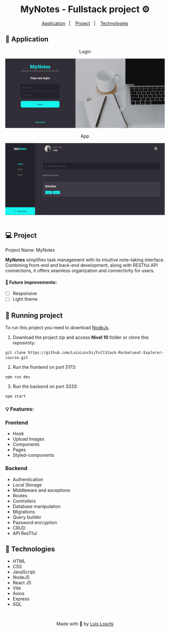 <h1 align="center">
    MyNotes - Fullstack project ⚙
</h1>

<p align="center">
  <a href="#-Application">Application</a>&nbsp;&nbsp;&nbsp;|&nbsp;&nbsp;&nbsp;
  <a href="#-Project">Project</a>&nbsp;&nbsp;&nbsp;|&nbsp;&nbsp;&nbsp;
  <a href="#-Technologies">Technologies</a>
</p>

## 🔖 Application

<div align="center">
    <p>Login</p>
    <img src="../Nivel_10/Frontend/src/assets/tela principal.png" width=600>
    <p>App</p>
    <img src="../Nivel_10/Frontend/src/assets/App.png" width=600>
</div>

<br>

## 💻 Project
Project Name: MyNotes

<strong>MyNotes</strong> simplifies task management with its intuitive note-taking interface. Combining front-end and back-end development, along with RESTful API connections, it offers seamless organization and connectivity for users.

#### 📅 Future improvements:
- [ ] Responsive
- [ ] Light theme

## 📝 Running project
To run this project you need to download <a href="https://nodejs.org/en">NodeJs</a>.

1.  Download the project zip and access <strong>Nivel 10</strong> folder or clone this reposiroty:
```
git clone https://github.com/LuisLoschi/FullStack-Rocketseat-Explorer-course.git
```

2.  Run the frontend on port 5173:
```
npm run dev
```

3.  Run the backend on port 3333:
```
npm start
```

### 💡 Features:
### Frontend
- Hook
- Upload Images
- Components
- Pages
- Styled-components


### Backend
- Authentication
- Local Storage
- Middleware and exceptions
- Routes
- Controllers
- Database manipulation
- Migrations
- Query builder 
- Password encryption
- CRUD
- API ResTful

## 🚀 Technologies
- HTML
- CSS
- JavaScript
- NodeJS
- React JS
- Vite
- Axios
- Express
- SQL

<br>

<p align="center">
    Made with 💙 by <a href="https://www.linkedin.com/in/luis-loschi/">Luis Loschi</a>
</p>